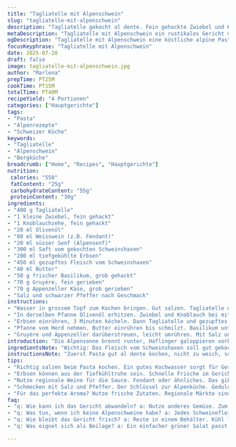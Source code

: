 ```yaml
---
title: "Tagliatelle mit Alpenschwein"
slug: "tagliatelle-mit-alpenschwein"
description: "Tagliatelle gekocht al dente. Fein gehackte Zwiebel und Knoblauch im Olivenöl angeschwitzt. Weisswein und Senf deglaciert, mit Sud von gekochten Schweinshaxen aufgegossen. Erbsli dazu, dann die Pasta, zerfetztes Fleisch vom Alpenschwein rein. Butter und frischer Basilikum untergerührt. Appenzeller und Gruyère reingehoben statt Parmesan. Alles zusammen ziehen lassen bis die Flüssigkeit fast weg. Salz und Pfeffer zum Schluss. Rustikal, erinnert an Berghütte und Holzofen."
metaDescription: "Tagliatelle mit Alpenschwein ein rustikales Gericht mit saftigem Schweinefleisch, frischen Erbsen, Appenzeller und Gruyère. Alpenküche pur."
ogDescription: "Tagliatelle mit Alpenschwein eine köstliche alpine Pasta mit zartem Fleisch, knackigen Erbsen und feinem Käse. Perfekt für kühle Abende."
focusKeyphrase: "Tagliatelle mit Alpenschwein"
date: 2025-07-20
draft: false
image: tagliatelle-mit-alpenschwein.jpg
author: "Marlena"
prepTime: PT25M
cookTime: PT15M
totalTime: PT40M
recipeYield: "4 Portionen"
categories: ["Hauptgerichte"]
tags:
- "Pasta"
- "Alpenrezepte"
- "Schweizer Küche"
keywords:
- "Tagliatelle"
- "Alpenschwein"
- "Bergküche"
breadcrumb: ["Home", "Recipes", "Hauptgerichte"]
nutrition: 
 calories: "550"
 fatContent: "25g"
 carbohydrateContent: "55g"
 proteinContent: "30g"
ingredients:
- "400 g Tagliatelle"
- "1 kleine Zwiebel, fein gehackt"
- "1 Knoblauchzehe, fein gehackt"
- "20 ml Olivenöl"
- "80 ml Weisswein (z.B. Fendant)"
- "20 ml süsser Senf (Alpensenf)"
- "300 ml Saft vom gekochten Schweinshaxen"
- "200 ml tiefgekühlte Erbsen"
- "450 ml gezupftes Fleisch vom Schweinshaxen"
- "40 ml Butter"
- "50 g frischer Basilikum, grob gehackt"
- "70 g Gruyère, fein gerieben"
- "70 g Appenzeller Käse, grob gerieben"
- "Salz und schwarzer Pfeffer nach Geschmack"
instructions:
- "Wasser in grossem Topf zum Kochen bringen. Gut salzen. Tagliatelle darin 8-9 Minuten al dente kochen. Gut abtropfen und mit wenig Olivenöl vermischen, beiseitestellen."
- "In derselben Pfanne Olivenöl erhitzen. Zwiebel und Knoblauch bei mittlerer Hitze 4 Minuten glasig dünsten. Mit Weisswein ablöschen. Senf und Saft vom Schweinshaxen dazugiessen. Aufkochen lassen."
- "Erbsen einrühren, 3 Minuten köcheln. Dann Tagliatelle und gezupftes Schweinefleisch hinzufügen. Weiterköcheln bis Flüssigkeit fast weg, ca. 5 Minuten."
- "Pfanne vom Herd nehmen. Butter einrühren bis schmilzt. Basilikum untermischen."
- "Gruyère und Appenzeller darüberstreuen, leicht umrühren. Mit Salz und Pfeffer nachwürzen."
introduction: "Die Alpensonne brennt runter, Haflinger galoppieren vorbei, und das Feuer im Cheminée knistert. Tagliatelle. Schweinshaxen. Da oben auf 1500 Meter, wo man den Käse mit Holz hackt. Grosse Pfanne, dicke Butter, alles rustikal. Diese Kombi von zartem Fleisch vom Schwein mit den frischen Erbsen und Bündner Kräutern macht’s rough und zugleich elegant in der Hüttenküche. Kein Firlefanz, Manus Handwerk. Appenzeller und Gruyère bringen Schmelz, aber auch Würze. Es riecht nach Holzrauch und Bergfrühling. Pasta zieht den Saft auf, so wie's das Tessiner Grotto will. Feine Sache für kalte Abende nach dem Skitouren oder Alpabfahrt. Gemütlichkeit im Teller."
ingredientsNote: "Wichtig: Das Fleisch vom Schweinshaxen soll gut gekocht sein, am besten vorher in Brühe vom Alpenwild geschmort. Die Erbsen können tiefgekühlt sein, geben Frische. Der Käse muss richtig gut gereift sein, Appenzeller mit seiner pfeffrigen Note, Gruyère mild und cremig. Der Senf kommt aus der Region, süsslich und nicht aggressiv, ersetzt den Dijon mit einer heimischen Note. Butter zieht alles zusammen. Olivenöl ist leicht, hält aber den Geschmack. Basilikum hängt nicht direkt in den Alpen, aber ein Hauch davon bringt Frische rein. Die Tagliatelle kommen idealerweise vom Bündner Nudelbauer, handgezupft und nicht zu dick. So nimmt die Pasta den Sud perfekt auf."
instructionsNote: "Zuerst Pasta gut al dente kochen, nicht zu weich, sonst vermatscht’s am Schluss. Öl reintun, Pasta legt sich schön glatt. Zwiebeln dann sanft glasig braten, damit sie nicht bitter werden. Mit Weisswein ablöschen, kurz warten. Senf einrühren, dann den Sud. Erbsen rein, kurz weichkochen, aber knackig bleiben. Fleisch dazu, damit's warm wird und den Geschmack abgibt. Pasta mit in die Pfanne, acht auf die Flüssigkeit: darf nicht ersaufen, aber auch nicht trocken sein. Butter zuletzt rein, schmilzt und bindet. Kräuter rein, Käse drauf, aber kein Käse geschmolzen wie in Fondue, eher untergehoben, kleine Stücke und Aroma. Abschmecken immer zum Schluss – Alpenküche verlangt Respekt vor Salz und Pfeffer. So bleibt das Gericht authentisch und lebendig, direkt wie der Bergwind."
tips:
- "Richtig salzen beim Pasta kochen. Ein gutes Kochwasser sorgt für Geschmack. Tagliatelle kochen bis al dente, 8-9 Minuten. Dann abtropfen und mit etwas Olivenöl mischen. Schaut, dass sie nicht zusammenkleben. Zwiebeln glasig dünsten. Damit kein bitterer Geschmack entsteht. Olivenöl braucht Hitze, also bei mittlerer Temperatur arbeiten. Hitze einstellen, damit es nicht anbrennt. Senf kommt erst nach dem Ablöschen. Genaues Timing bringt beste Aromen."
- "Erbsen können aus der Tiefkühltruhe sein. Schnelle Frische im Gericht. Trennen von der Hitze. Kochen bis sie leicht knackig bleiben. Nicht zu lange, sonst werden sie matschig. Fleischeinlage gut zupfen. Zart sein ist wichtig. Dies sorgt für ein besseres Mundgefühl. Bis zum Servieren warm halten. Die Sauce dünn, Käse gut verteilt. Nicht überladen! Braucht Zeit zum ziehen lassen, damit sich die Aromen entfalten. Überwachen."
- "Nutze regionale Weine für die Sauce. Fendant oder ähnliches. Das gibt dem Gericht Charakter. Schweinshaxen müssen gut gekocht sein. Am besten in eigener Brühe. Damit die Aromen intensiver werden. Alles gut vermengen, Flüssigkeit beachten. Dicke bei der Sauce beachten, mögen sie nicht zu flüssig. Härte der schneiden. Muss zusammenpassen. Alles schönes Timing. Käse soll nicht überweichen. Primär Geschmack nicht Textur."
- "Schmecken mit Salz und Pfeffer. Der Schlüssel zur Alpenküche. Geduld ist wichtig. Käse kann nicht schmelzen wie Fondue. Stückchen müssen erhalten bleiben, Aroma einbringen. Am besten immer abschmecken. Luftig und rustikal, das ist das Ziel. Basilikum zuletzt einrühren. Bringt Frische und Duft. Einfach, aber effektiv. Ja, macht einen Unterschied. Und dann heiß servieren, solche Gerichte genießen, ist ein Erlebnis."
- "Für das perfekte Aroma? Nutze frische Zutaten. Regionale Märkte sind ideal. Käsesorten sollten gut gereift sein. Appenzeller bringt Würze. Gruyère cremigen Geschmack. Das macht den Unterschied am Teller. Runder Geschmack, wenn alles gut kombiniert ist. In den Bergen fühlt man das Handwerk. Tipps für das Alpenglühen in der Hütte: Scheitere nicht an der Konsistenz. Die Kunst liegt in der Balance von fest und cremig. Finden, was funktioniert."
faq:
- "q: Wie kann ich das Gericht abwandeln? a: Nutze anderes Gemüse. Zum Beispiel Zucchini oder andere saisonale Zutaten. Variiere den Käse, probiere Tilsiter oder anderer geschmackvoller Käse. Innerhalb Schweiz große Auswahl. Möchtest weniger Sauce, weniger Flüssigkeit zufügen. Anpassen an persönlichen Geschmack."
- "q: Was tun, wenn ich keine Alpenschweine habe? a: Jedes Schweinefleisch funktioniert. Du kannst auch Rind oder Geflügel verwenden. Aber anders wird der Geschmack. Zartheit wichtig. Dünn geschnitten oder gezupft ist besser. Abhängigkeit vom Fleisch, unterschiedlich lange kochen."
- "q: Wie bleibt das Gericht frisch? a: Reste in einem Behälter. Kühl lagern nach dem Kochen. Am besten innerhalb von drei Tagen konsumieren. Wieder erwärmen, Pfanne oder Mikrowelle. Flüssigkeit hinzufügen hilft beim trocknen verhindern. Wenn du beim Aufwärmen etwas Wein zufügst, gibt es mehr Aroma."
- "q: Was eignet sich als Beilage? a: Ein einfacher grüner Salat passt gut dazu. Unten mit Vinaigrette. Aber auch frisches Bauernbrot wunderbar. Käse und Butter vielleicht. Oder etwas leichtes Gemüse. Gebratene Zucchini oder Bohnen wären fein. Unten bleibt der Hauptfokus auf Pasta."

---
```

